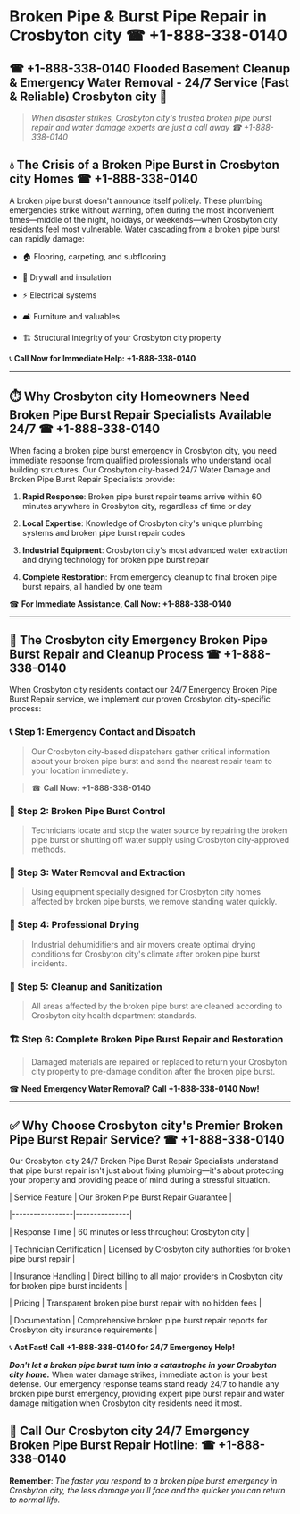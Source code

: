 # Broken Pipe & Burst Pipe Repair in Crosbyton city ☎ +1-888-338-0140  
## ☎ +1-888-338-0140 Flooded Basement Cleanup & Emergency Water Removal - 24/7 Service (Fast & Reliable) Crosbyton city 🚨  

> *When disaster strikes, Crosbyton city's trusted broken pipe burst repair and water damage experts are just a call away ☎ +1-888-338-0140*  

## 💧 The Crisis of a Broken Pipe Burst in Crosbyton city Homes ☎ +1-888-338-0140  

A broken pipe burst doesn't announce itself politely. These plumbing emergencies strike without warning, often during the most inconvenient times—middle of the night, holidays, or weekends—when Crosbyton city residents feel most vulnerable. Water cascading from a broken pipe burst can rapidly damage:  

* 🏠 Flooring, carpeting, and subflooring  
* 🧱 Drywall and insulation  
* ⚡ Electrical systems  
* 🛋️ Furniture and valuables  
* 🏗️ Structural integrity of your Crosbyton city property  

📞 **Call Now for Immediate Help: +1-888-338-0140**  

---  

## ⏱️ Why Crosbyton city Homeowners Need Broken Pipe Burst Repair Specialists Available 24/7 ☎ +1-888-338-0140  

When facing a broken pipe burst emergency in Crosbyton city, you need immediate response from qualified professionals who understand local building structures. Our Crosbyton city-based 24/7 Water Damage and Broken Pipe Burst Repair Specialists provide:  

1. **Rapid Response**: Broken pipe burst repair teams arrive within 60 minutes anywhere in Crosbyton city, regardless of time or day  
2. **Local Expertise**: Knowledge of Crosbyton city's unique plumbing systems and broken pipe burst repair codes  
3. **Industrial Equipment**: Crosbyton city's most advanced water extraction and drying technology for broken pipe burst repair  
4. **Complete Restoration**: From emergency cleanup to final broken pipe burst repairs, all handled by one team  

☎ **For Immediate Assistance, Call Now: +1-888-338-0140**  

---  

## 🔧 The Crosbyton city Emergency Broken Pipe Burst Repair and Cleanup Process ☎ +1-888-338-0140  

When Crosbyton city residents contact our 24/7 Emergency Broken Pipe Burst Repair service, we implement our proven Crosbyton city-specific process:  

### 📞 Step 1: Emergency Contact and Dispatch  
> Our Crosbyton city-based dispatchers gather critical information about your broken pipe burst and send the nearest repair team to your location immediately.  
> ☎ **Call Now: +1-888-338-0140**  

### 🚿 Step 2: Broken Pipe Burst Control  
> Technicians locate and stop the water source by repairing the broken pipe burst or shutting off water supply using Crosbyton city-approved methods.  

### 🌊 Step 3: Water Removal and Extraction  
> Using equipment specially designed for Crosbyton city homes affected by broken pipe bursts, we remove standing water quickly.  

### 💨 Step 4: Professional Drying  
> Industrial dehumidifiers and air movers create optimal drying conditions for Crosbyton city's climate after broken pipe burst incidents.  

### 🧼 Step 5: Cleanup and Sanitization  
> All areas affected by the broken pipe burst are cleaned according to Crosbyton city health department standards.  

### 🏗️ Step 6: Complete Broken Pipe Burst Repair and Restoration  
> Damaged materials are repaired or replaced to return your Crosbyton city property to pre-damage condition after the broken pipe burst.  

☎ **Need Emergency Water Removal? Call +1-888-338-0140 Now!**  

---  

## ✅ Why Choose Crosbyton city's Premier Broken Pipe Burst Repair Service? ☎ +1-888-338-0140  

Our Crosbyton city 24/7 Broken Pipe Burst Repair Specialists understand that pipe burst repair isn't just about fixing plumbing—it's about protecting your property and providing peace of mind during a stressful situation.  

| Service Feature | Our Broken Pipe Burst Repair Guarantee |  
|-----------------|---------------|  
| Response Time | 60 minutes or less throughout Crosbyton city |  
| Technician Certification | Licensed by Crosbyton city authorities for broken pipe burst repair |  
| Insurance Handling | Direct billing to all major providers in Crosbyton city for broken pipe burst incidents |  
| Pricing | Transparent broken pipe burst repair with no hidden fees |  
| Documentation | Comprehensive broken pipe burst repair reports for Crosbyton city insurance requirements |  

📞 **Act Fast! Call +1-888-338-0140 for 24/7 Emergency Help!**  

***Don't let a broken pipe burst turn into a catastrophe in your Crosbyton city home.*** When water damage strikes, immediate action is your best defense. Our emergency response teams stand ready 24/7 to handle any broken pipe burst emergency, providing expert pipe burst repair and water damage mitigation when Crosbyton city residents need it most.  

## 📱 Call Our Crosbyton city 24/7 Emergency Broken Pipe Burst Repair Hotline: ☎ +1-888-338-0140  

**Remember**: *The faster you respond to a broken pipe burst emergency in Crosbyton city, the less damage you'll face and the quicker you can return to normal life.*